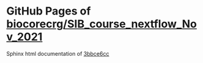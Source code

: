 GitHub Pages of [biocorecrg/SIB_course_nextflow_Nov_2021](https://github.com/biocorecrg/SIB_course_nextflow_Nov_2021.git)
===
Sphinx html documentation of [3bbce6cc](https://github.com/biocorecrg/SIB_course_nextflow_Nov_2021/tree/3bbce6cc8c53d93c52336a896ee65db6d1fe1fd3)
